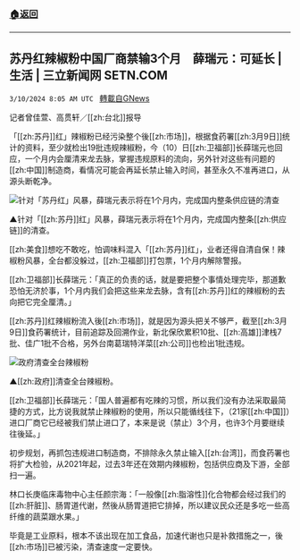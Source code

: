 ###  [:house:返回](README.md)
---


## 苏丹红辣椒粉中国厂商禁输3个月　薛瑞元：可延长 | 生活 | 三立新闻网  SETN.COM
`3/10/2024 8:05 AM UTC ` [轉載自GNews](https://gnews.org/articles/2381322)

记者曾佳萱、高贯轩／[[zh:台北]]报导

「[[zh:苏丹]]红」辣椒粉已经污染整个後[[zh:市场]]，根据食药署[[zh:3月9日]]统计的资料，至少就检出19批违规辣椒粉，今（10）日[[zh:卫福部]]长薛瑞元也回应，一个月内会厘清来龙去脉，掌握违规原料的流向，另外针对这些有问题的[[zh:中国]]制造商，看情况可能会再延长禁止输入时间，甚至永久不准再进口，从源头断乾净。

![针对「苏丹红」风暴，薛瑞元表示将在1个月内，完成国内整条供应链的清查](https://attach.setn.com/newsimages/2024/03/10/4562456-PH.jpg "针对「苏丹红」风暴，薛瑞元表示将在1个月内，完成国内整条供应链的清查")

▲针对「[[zh:苏丹]]红」风暴，薛瑞元表示将在1个月内，完成国内整条[[zh:供应链]]的清查。

[[zh:美食]]想吃不敢吃，怕调味料混入「[[zh:苏丹]]红」，业者还得自清自保！辣椒粉风暴，全台都没躲过，[[zh:卫福部]]打包票，1个月内解除警报。

[[zh:卫福部]]长薛瑞元：「真正的负责的话，就是要把整个事情处理完毕，那道歉恐怕无济於事，1个月内我们会把这些来龙去脉，含有[[zh:苏丹]]红的辣椒粉的去向把它完全厘清。」

[[zh:苏丹]]红辣椒粉流入後[[zh:市场]]，就是因为源头把关不够严，截至[[zh:3月9日]]食药署统计，目前追踪及回溯作业，新北保欣累积10批、[[zh:高雄]]津栈7批、佳广1批不合格，另外台南葛瑞特洋菜[[zh:公司]]也检出1批违规。

![政府清查全台辣椒粉](https://attach.setn.com/newsimages/2024/03/10/4562438-PH.jpg "政府清查全台辣椒粉")

▲[[zh:政府]]清查全台辣椒粉。

[[zh:卫福部]]长薛瑞元：「国人普遍都有吃辣的习惯，所以我们没有办法采取最简捷的方式，比方说我就禁止辣椒粉的使用，所以只能循线往下，（21家[[zh:中国]]）进口厂商它已经被我们禁止进口了，本来是说（禁止）3个月，也许3个月要继续往後延。」

初步规划，再抓包违规进口制造商，不排除永久禁止输入[[zh:台湾]]，而食药署也将扩大检验，从2021年起，过去3年还在效期内辣椒粉，包括供应商及下游，全部扫一遍。

林口长庚临床毒物中心主任颜宗海：「一般像[[zh:脂溶性]]化合物都会经过我们的[[zh:肝脏]]、肠胃道代谢，然後从肠胃道把它排掉，所以建议民众还是多吃一些高纤维的蔬菜跟水果。」

毕竟是工业原料，根本不该出现在加工食品，加速代谢也只是补救措施之一，後[[zh:市场]]已被污染，清查速度一定要快。
